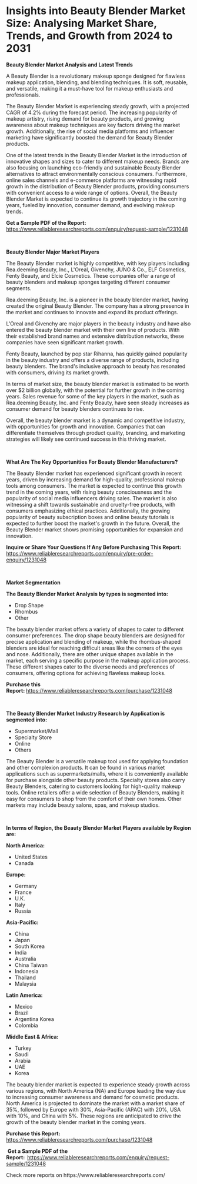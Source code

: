 <p><h1>Insights into Beauty Blender Market Size: Analysing Market Share, Trends, and Growth from 2024 to 2031</h1></p><p><strong>Beauty Blender Market Analysis and Latest Trends</strong></p>
<p><p>A Beauty Blender is a revolutionary makeup sponge designed for flawless makeup application, blending, and blending techniques. It is soft, reusable, and versatile, making it a must-have tool for makeup enthusiasts and professionals.</p><p>The Beauty Blender Market is experiencing steady growth, with a projected CAGR of 4.2% during the forecast period. The increasing popularity of makeup artistry, rising demand for beauty products, and growing awareness about makeup techniques are key factors driving the market growth. Additionally, the rise of social media platforms and influencer marketing have significantly boosted the demand for Beauty Blender products.</p><p>One of the latest trends in the Beauty Blender Market is the introduction of innovative shapes and sizes to cater to different makeup needs. Brands are also focusing on launching eco-friendly and sustainable Beauty Blender alternatives to attract environmentally conscious consumers. Furthermore, online sales channels and e-commerce platforms are witnessing rapid growth in the distribution of Beauty Blender products, providing consumers with convenient access to a wide range of options. Overall, the Beauty Blender Market is expected to continue its growth trajectory in the coming years, fueled by innovation, consumer demand, and evolving makeup trends.</p></p>
<p><strong>Get a Sample PDF of the Report:&nbsp;</strong> <a href="https://www.reliableresearchreports.com/enquiry/request-sample/1231048">https://www.reliableresearchreports.com/enquiry/request-sample/1231048</a></p>
<p>&nbsp;</p>
<p><strong>Beauty Blender Major Market Players</strong></p>
<p><p>The Beauty Blender market is highly competitive, with key players including Rea.deeming Beauty, Inc., L'Oreal, Givenchy, JUNO & Co., ELF Cosmetics, Fenty Beauty, and Elcie Cosmetics. These companies offer a range of beauty blenders and makeup sponges targeting different consumer segments.</p><p>Rea.deeming Beauty, Inc. is a pioneer in the beauty blender market, having created the original Beauty Blender. The company has a strong presence in the market and continues to innovate and expand its product offerings.</p><p>L'Oreal and Givenchy are major players in the beauty industry and have also entered the beauty blender market with their own line of products. With their established brand names and extensive distribution networks, these companies have seen significant market growth.</p><p>Fenty Beauty, launched by pop star Rihanna, has quickly gained popularity in the beauty industry and offers a diverse range of products, including beauty blenders. The brand's inclusive approach to beauty has resonated with consumers, driving its market growth.</p><p>In terms of market size, the beauty blender market is estimated to be worth over $2 billion globally, with the potential for further growth in the coming years. Sales revenue for some of the key players in the market, such as Rea.deeming Beauty, Inc. and Fenty Beauty, have seen steady increases as consumer demand for beauty blenders continues to rise.</p><p>Overall, the beauty blender market is a dynamic and competitive industry, with opportunities for growth and innovation. Companies that can differentiate themselves through product quality, branding, and marketing strategies will likely see continued success in this thriving market.</p></p>
<p>&nbsp;</p>
<p><strong>What Are The Key Opportunities For Beauty Blender Manufacturers?</strong></p>
<p><p>The Beauty Blender market has experienced significant growth in recent years, driven by increasing demand for high-quality, professional makeup tools among consumers. The market is expected to continue this growth trend in the coming years, with rising beauty consciousness and the popularity of social media influencers driving sales. The market is also witnessing a shift towards sustainable and cruelty-free products, with consumers emphasizing ethical practices. Additionally, the growing popularity of beauty subscription boxes and online beauty tutorials is expected to further boost the market's growth in the future. Overall, the Beauty Blender market shows promising opportunities for expansion and innovation.</p></p>
<p><strong>Inquire or Share Your Questions If Any Before Purchasing This Report:</strong> <a href="https://www.reliableresearchreports.com/enquiry/pre-order-enquiry/1231048">https://www.reliableresearchreports.com/enquiry/pre-order-enquiry/1231048</a></p>
<p>&nbsp;</p>
<p><strong>Market Segmentation</strong></p>
<p><strong>The Beauty Blender Market Analysis by types is segmented into:</strong></p>
<p><ul><li>Drop Shape</li><li>Rhombus</li><li>Other</li></ul></p>
<p><p>The beauty blender market offers a variety of shapes to cater to different consumer preferences. The drop shape beauty blenders are designed for precise application and blending of makeup, while the rhombus-shaped blenders are ideal for reaching difficult areas like the corners of the eyes and nose. Additionally, there are other unique shapes available in the market, each serving a specific purpose in the makeup application process. These different shapes cater to the diverse needs and preferences of consumers, offering options for achieving flawless makeup looks.</p></p>
<p><strong>Purchase this Report:&nbsp;</strong><a href="https://www.reliableresearchreports.com/purchase/1231048">https://www.reliableresearchreports.com/purchase/1231048</a></p>
<p>&nbsp;</p>
<p><strong>The Beauty Blender Market Industry Research by Application is segmented into:</strong></p>
<p><ul><li>Supermarket/Mall</li><li>Specialty Store</li><li>Online</li><li>Others</li></ul></p>
<p><p>The Beauty Blender is a versatile makeup tool used for applying foundation and other complexion products. It can be found in various market applications such as supermarkets/malls, where it is conveniently available for purchase alongside other beauty products. Specialty stores also carry Beauty Blenders, catering to customers looking for high-quality makeup tools. Online retailers offer a wide selection of Beauty Blenders, making it easy for consumers to shop from the comfort of their own homes. Other markets may include beauty salons, spas, and makeup studios.</p></p>
<p>&nbsp;</p>
<p><strong>In terms of Region, the Beauty Blender Market Players available by Region are:</strong></p>
<p>
    <p> <strong> North America: </strong>
        <ul>
            <li>United States</li>
            <li>Canada</li>
        </ul>
        </p> 
    <p> <strong> Europe: </strong>
        <ul>
            <li>Germany</li>
            <li>France</li>
            <li>U.K.</li>
            <li>Italy</li>
            <li>Russia</li>
        </ul>
        </p> 
    <p> <strong> Asia-Pacific: </strong>
        <ul>
            <li>China</li>
            <li>Japan</li>
            <li>South Korea</li>
            <li>India</li>
            <li>Australia</li>
            <li>China Taiwan</li>
            <li>Indonesia</li>
            <li>Thailand</li>
            <li>Malaysia</li>
        </ul>
        </p> 
    <p> <strong> Latin America: </strong>
        <ul>
            <li>Mexico</li>
            <li>Brazil</li>
            <li>Argentina Korea</li>
            <li>Colombia</li>
        </ul>
        </p> 
    <p> <strong> Middle East & Africa: </strong>
        <ul>
            <li>Turkey</li>
            <li>Saudi</li>
            <li>Arabia</li>
            <li>UAE</li>
            <li>Korea</li>
        </ul>
    </p>
    </p>
<p><p>The beauty blender market is expected to experience steady growth across various regions, with North America (NA) and Europe leading the way due to increasing consumer awareness and demand for cosmetic products. North America is projected to dominate the market with a market share of 35%, followed by Europe with 30%, Asia-Pacific (APAC) with 20%, USA with 10%, and China with 5%. These regions are anticipated to drive the growth of the beauty blender market in the coming years.</p></p>
<p><strong>Purchase this Report: </strong><a href="https://www.reliableresearchreports.com/purchase/1231048">https://www.reliableresearchreports.com/purchase/1231048</a></p>
<p>&nbsp;<strong>Get a Sample PDF of the Report:&nbsp;&nbsp;</strong><a href="https://www.reliableresearchreports.com/enquiry/request-sample/1231048">https://www.reliableresearchreports.com/enquiry/request-sample/1231048</a></p>
<p><strong></strong></p>
<p>Check more reports on https://www.reliableresearchreports.com/</p>